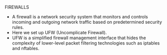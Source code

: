 FIREWALLS
- A firewall is a network security system that monitors and controls incoming and outgoing network traffic based on predetermined security rules. 
- Here we set up UFW (Uncomplicate Firewall).
- UFW is a simplified firewall management interface that hides the complexity of lower-level packet filtering technologies such as iptables and nftables.

